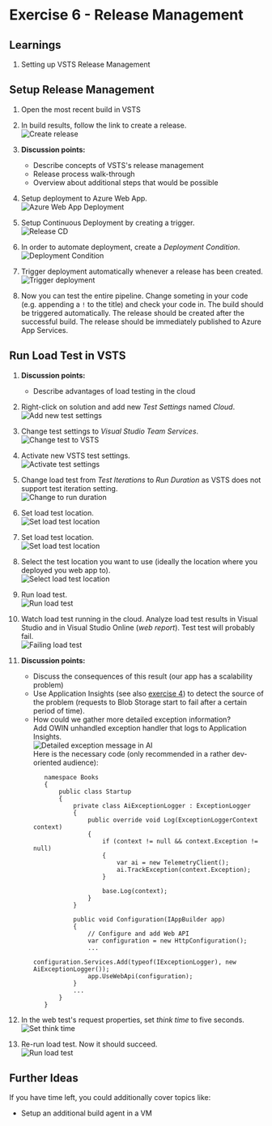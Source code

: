 # Exercise 6 - Release Management


## Learnings

1. Setting up VSTS Release Management 



## Setup Release Management

1. Open the most recent build in VSTS

1. In build results, follow the link to create a release.<br/>
   ![Create release](/img/vsts-setup-release.png)

1. **Discussion points:**
   * Describe concepts of VSTS's release management
   * Release process walk-through
   * Overview about additional steps that would be possible
   
1. Setup deployment to Azure Web App.<br/>
   ![Azure Web App Deployment](/img/vsts-azure-web-app-deployment.png)

1. Setup Continuous Deployment by creating a trigger.<br/>
   ![Release CD](/img/vsts-release-ci.png)
   
1. In order to automate deployment, create a *Deployment Condition*.<br/>
   ![Deployment Condition](/img/vsts-create-deployment-condition.png)

1. Trigger deployment automatically whenever a release has been created.<br/>
   ![Trigger deployment](/img/vsts-automatic-deployment-at-release.png)

1. Now you can test the entire pipeline. Change someting in your code (e.g. appending a `!` to the title) and check your code in. The build should be triggered automatically. The release should be created after the successful build. The release should be immediately published to Azure App Services.


## Run Load Test in VSTS

1. **Discussion points:**
   * Describe advantages of load testing in the cloud

1. Right-click on solution and add new *Test Settings* named *Cloud*.<br/>
   ![Add new test settings](/img/add-cloud-test-settings.png)

1. Change test settings to *Visual Studio Team Services*.<br/>
   ![Change test to VSTS](/img/change-load-test-to-cloud.png)

1. Activate new VSTS test settings.<br/>
   ![Activate test settings](/img/activate-cloud-test-settings.png)

1. Change load test from *Test Iterations* to *Run Duration* as VSTS does not support test iteration setting.<br/>
   ![Change to run duration](/img/change-to-run-duration.png)

1. Set load test location.<br/>
   ![Set load test location](/img/set-load-test-location.png)

1. Set load test location.<br/>
   ![Set load test location](/img/set-load-test-location.png)

1. Select the test location you want to use (ideally the location where you deployed you web app to).<br/>
   ![Select load test location](/img/select-cloud-test-location.png)

1. Run load test.<br/>
   ![Run load test](/img/run-load-test.png)

1. Watch load test running in the cloud. Analyze load test results in Visual Studio and in Visual Studio Online (*web report*). Test test will probably fail.<br/>
   ![Failing load test](/img/failing-load-test.png)

1. **Discussion points:**
   * Discuss the consequences of this result (our app has a scalability problem)
   * Use Application Insights (see also [exercise 4](lab-04.md)) to detect the source of the problem (requests to Blob Storage start to fail after a certain period of time).
   * How could we gather more detailed exception information?<br/>
     Add OWIN unhandled exception handler that logs to Application Insights.<br/>
     ![Detailed exception message in AI](/img/detailed-exception-message.png)<br/>
     Here is the necessary code (only recommended in a rather dev-oriented audience):
     ```
        namespace Books
        {
            public class Startup
            {
                private class AiExceptionLogger : ExceptionLogger
                {
                    public override void Log(ExceptionLoggerContext context)
                    {
                        if (context != null && context.Exception != null)
                        {
                            var ai = new TelemetryClient();
                            ai.TrackException(context.Exception);
                        }

                        base.Log(context);
                    }
                }

                public void Configuration(IAppBuilder app)
                {
                    // Configure and add Web API
                    var configuration = new HttpConfiguration();
                    ...
                    configuration.Services.Add(typeof(IExceptionLogger), new AiExceptionLogger());
                    app.UseWebApi(configuration);
                } 
                ...
            }
        }
     ```

1. In the web test's request properties, set *think time* to five seconds.<br/>
   ![Set think time](/img/change-think-time.png)

1. Re-run load test. Now it should succeed.<br/>
   ![Run load test](/img/run-load-test.png)


## Further Ideas

If you have time left, you could additionally cover topics like:

* Setup an additional build agent in a VM
